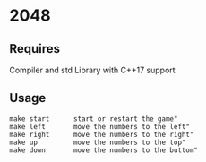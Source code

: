 # 2048

## Requires
Compiler and std Library with C++17 support 

## Usage
```
make start      start or restart the game"
make left       move the numbers to the left"
make right      move the numbers to the right"
make up         move the numbers to the top"
make down       move the numbers to the buttom"
```